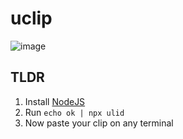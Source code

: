 # uclip

![image](https://github.com/JonDotsoy/uclip/assets/3086539/fce6d38d-5525-4aa1-8198-6f92b3454609)


## TLDR

1. Install [NodeJS](https://nodejs.org/en)
2. Run `echo ok | npx ulid`
3. Now paste your clip on any terminal


